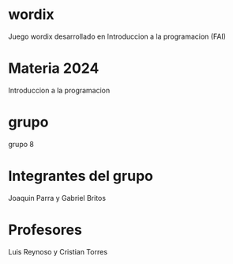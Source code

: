 # wordix
Juego wordix desarrollado en Introduccion a la programacion (FAI)

# Materia 2024
Introduccion a la programacion

# grupo
grupo 8

# Integrantes del grupo
Joaquin Parra y Gabriel Britos

# Profesores
Luis Reynoso y Cristian Torres